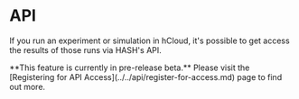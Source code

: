 # API

If you run an experiment or simulation in hCloud, it's possible to get access the results of those runs via HASH's API.

<Hint style="info">
**This feature is currently in pre-release beta.** Please visit the [Registering for API Access](../../api/register-for-access.md) page to find out more.
</Hint>

